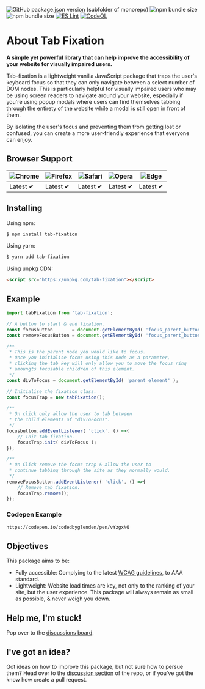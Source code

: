 <img alt="GitHub package.json version (subfolder of monorepo)" src="https://img.shields.io/github/package-json/v/codedbyglenden/tab-fixation"> <img alt="npm bundle size" src="https://img.shields.io/bundlephobia/min/tab-fixation" /> <img alt="npm bundle size" src="https://img.shields.io/bundlephobia/minzip/tab-fixation" />
[![ES Lint](https://github.com/codedbyglenden/tab-fixation/actions/workflows/eslint.yml/badge.svg)](https://github.com/codedbyglenden/tab-fixation/actions/workflows/eslint.yml)
[![CodeQL](https://github.com/codedbyglenden/tab-fixation/actions/workflows/codeql-analysis.yml/badge.svg)](https://github.com/codedbyglenden/tab-fixation/actions/workflows/codeql-analysis.yml)

# About Tab Fixation

**A simple yet powerful library that can help improve the accessibility of your website for visually impaired users.**

Tab-fixation is a lightweight vanilla JavaScript package that traps the user's keyboard focus so that they can only navigate between a select number of DOM nodes. This is particularly helpful for visually impaired users who may be using screen readers to navigate around your website, especially if you're using popup modals where users can find themselves tabbing through the entirety of the website while a modal is still open in front of them.

By isolating the user's focus and preventing them from getting lost or confused, you can create a more user-friendly experience that everyone can enjoy.


## Browser Support

![Chrome](https://raw.github.com/alrra/browser-logos/master/src/chrome/chrome_48x48.png) | ![Firefox](https://raw.github.com/alrra/browser-logos/main/src/firefox/firefox_48x48.png) | ![Safari](https://raw.github.com/alrra/browser-logos/main/src/safari/safari_48x48.png) | ![Opera](https://raw.github.com/alrra/browser-logos/main/src/opera/opera_48x48.png) | ![Edge](https://raw.github.com/alrra/browser-logos/main/src/edge/edge_48x48.png) | 
--- | --- | --- | --- | --- |
Latest ✔ | Latest ✔ | Latest ✔ | Latest ✔ | Latest ✔ |

## Installing

Using npm:

```bash
$ npm install tab-fixation
```

Using yarn:

```bash
$ yarn add tab-fixation
```

Using unpkg CDN:

```html
<script src="https://unpkg.com/tab-fixation"></script>
```

## Example

```js
import tabFixation from 'tab-fixation';

// A button to start & end fixation.
const focusbutton       = document.getElementById( 'focus_parent_button' );
const removeFocusButton = document.getElementById( 'focus_parent_button' );

/**
 * This is the parent node you would like to focus.
 * Once you initialise focus using this node as a parameter,
 * clicking the tab key will only allow you to move the focus ring
 * amoungts focusable children of this element.
 */
const divToFocus = document.getElementById( 'parent_element' );

// Initialise the fixation class.
const focusTrap = new tabFixation();

/**
 * On click only allow the user to tab between
 * the child elements of "divToFocus". 
 */
focusbutton.addEventListener( 'click', () =>{
	// Init tab fixation.
	focusTrap.init( divToFocus );
}); 

/**
 * On Click remove the focus trap & allow the user to
 * continue tabbing through the site as they normally would.
 */
removeFocusButton.addEventListener( 'click', () =>{
	// Remove tab fixation.
	focusTrap.remove();
}); 
```

### Codepen Example

```html
https://codepen.io/codedbyglenden/pen/vYzgxNQ
```

## Objectives

This package aims to be:

- Fully accessible: Complying to the latest <a href="https://www.w3.org/TR/WCAG21/">WCAG guidelines</a>, to AAA standard.
- Lightweight: Website load times are key, not only to the ranking of your site, but the user experience. This package will always remain as small as possible, & never weigh you down.


## Help me, I'm stuck!

Pop over to the <a href="https://github.com/codedbyglenden/tab-fixation/discussions">discussions board</a>.

## I've got an idea?

Got ideas on how to improve this package, but not sure how to persue them? Head over to the <a href="https://github.com/codedbyglenden/tab-fixation/discussions">discussion section</a> of the repo, or if you've got the know how create a pull request.
